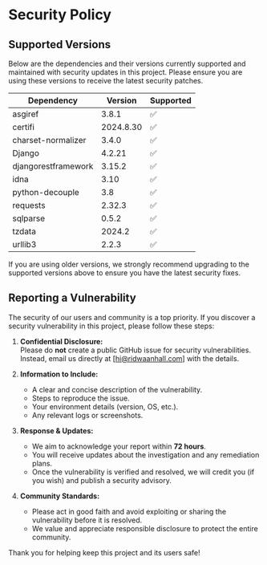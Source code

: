 # Security Policy

## Supported Versions

Below are the dependencies and their versions currently supported and maintained with security updates in this project. Please ensure you are using these versions to receive the latest security patches.

| Dependency             | Version       | Supported  |
|------------------------|--------------|------------|
| asgiref                | 3.8.1        | ✅         |
| certifi                | 2024.8.30    | ✅         |
| charset-normalizer     | 3.4.0        | ✅         |
| Django                 | 4.2.21       | ✅         |
| djangorestframework    | 3.15.2       | ✅         |
| idna                   | 3.10         | ✅         |
| python-decouple        | 3.8          | ✅         |
| requests               | 2.32.3       | ✅         |
| sqlparse               | 0.5.2        | ✅         |
| tzdata                 | 2024.2       | ✅         |
| urllib3                | 2.2.3        | ✅         |

If you are using older versions, we strongly recommend upgrading to the supported versions above to ensure you have the latest security fixes.

## Reporting a Vulnerability

The security of our users and community is a top priority. If you discover a security vulnerability in this project, please follow these steps:

1. **Confidential Disclosure:**  
   Please do **not** create a public GitHub issue for security vulnerabilities. Instead, email us directly at [hi@ridwaanhall.com] with the details.

2. **Information to Include:**  
   - A clear and concise description of the vulnerability.
   - Steps to reproduce the issue.
   - Your environment details (version, OS, etc.).
   - Any relevant logs or screenshots.

3. **Response & Updates:**  
   - We aim to acknowledge your report within **72 hours**.
   - You will receive updates about the investigation and any remediation plans.
   - Once the vulnerability is verified and resolved, we will credit you (if you wish) and publish a security advisory.

4. **Community Standards:**  
   - Please act in good faith and avoid exploiting or sharing the vulnerability before it is resolved.
   - We value and appreciate responsible disclosure to protect the entire community.

Thank you for helping keep this project and its users safe!
